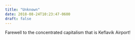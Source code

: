 ```yaml
---
title: "Unknown"
date: 2018-08-24T10:23:47-0600
draft: false
---
```


Farewell to the concentrated capitalism that is Keflavík Airport!
